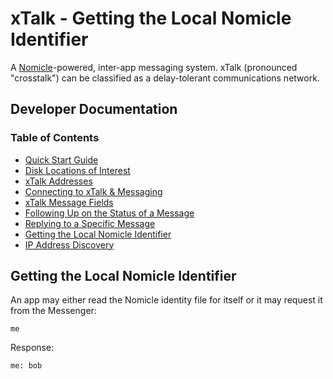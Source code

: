 # xTalk - Getting the Local Nomicle Identifier

A [Nomicle](https://github.com/alimahouk/nomicle)-powered, inter-app messaging system. xTalk (pronounced "crosstalk") can be classified as a delay-tolerant communications network.

## Developer Documentation

### Table of Contents

- [Quick Start Guide](qsg.md)
- [Disk Locations of Interest](disklocations.md)
- [xTalk Addresses](addressing.md)
- [Connecting to xTalk & Messaging](connecting.md)
- [xTalk Message Fields](fields.md)
- [Following Up on the Status of a Message](followup.md)
- [Replying to a Specific Message](replying.md)
- [Getting the Local Nomicle Identifier](#getting-the-local-nomicle-identifier)
- [IP Address Discovery](ipdiscovery.md)

## Getting the Local Nomicle Identifier

An app may either read the Nomicle identity file for itself or it may request it from the Messenger:

```
me
```

Response:

```
me: bob
```
